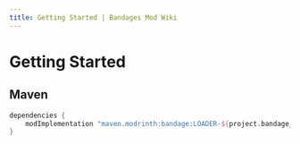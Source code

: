 ```yaml
---
title: Getting Started | Bandages Mod Wiki
---
```


# Getting Started

## Maven

```gradle
dependencies {
    modImplementation "maven.modrinth:bandage:LOADER-${project.bandage_version}"
}
```
